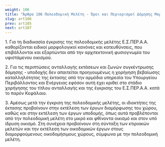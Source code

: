 ```yaml
---
weight: 106
title: "Άρθρο 106 Πολεοδομική Μελέτη - Όροι και Περιορισμοί Δόμησης Μορφολογικοί Κανόνες"
slug: art106
prev: art105
next: art107
---
```


1\. Για τη διαδικασία έγκρισης της πολεοδομικής μελέτης Ε.Σ.ΠΕΡ.Α.Α. καθορίζονται ειδικοί μορφολογικοί κανόνες και κατευθύνσεις, που επιβάλλονται και εξαρτώνται από την αρχιτεκτονική φυσιογνωμία του υφιστάμενου οικισμού.

2\. Για τις περιπτώσεις ανταλλαγής εκτάσεων και ζωνών συγκέντρωσης δόμησης - υποδοχής δεν απαιτείται προηγουμένως η χορήγηση βεβαίωσης καταλληλότητας της έκτασης από την αρμόδια υπηρεσία του Υπουργείου Περιβάλλοντος και Ενέργειας εφόσον αυτή έχει κριθεί στο στάδιο χορήγησης του τίτλου ανταλλαγής και της έγκρισης του Ε.Σ.ΠΕΡ.Α.Α. κατά το παρόν Κεφάλαιο.

3\. Αμέσως μετά την έγκριση της πολεοδομικής μελέτης, οι ιδιοκτήτες της έκτασης προβαίνουν στην εκτέλεση των έργων διαμόρφωσης του χώρου, καθώς και στην εκτέλεση των έργων υποδομής, όπως αυτά προβλέπονται από την πολεοδομική μελέτη στο μικρό και φθίνοντα οικισμό και στον υπό ίδρυση οικισμό. Στη συνέχεια προβαίνουν στη σύνταξη των κτιριακών μελετών και την εκτέλεση των οικοδομικών έργων στους διαμορφούμενους οικοδομήσιμους χώρους, σύμφωνα με την πολεοδομική μελέτη.


